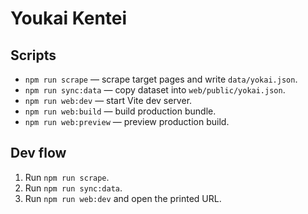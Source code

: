 # Youkai Kentei

## Scripts
- `npm run scrape` — scrape target pages and write `data/yokai.json`.
- `npm run sync:data` — copy dataset into `web/public/yokai.json`.
- `npm run web:dev` — start Vite dev server.
- `npm run web:build` — build production bundle.
- `npm run web:preview` — preview production build.

## Dev flow
1. Run `npm run scrape`.
2. Run `npm run sync:data`.
3. Run `npm run web:dev` and open the printed URL.

